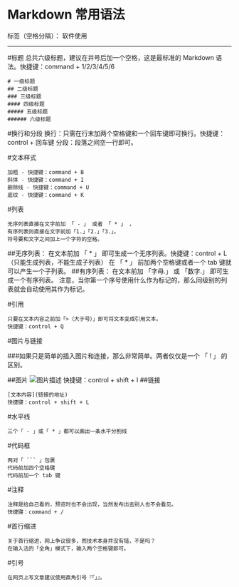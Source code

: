 ﻿# Markdown 常用语法

标签（空格分隔）： 软件使用

---
#标题
总共六级标题，建议在井号后加一个空格，这是最标准的 Markdown 语法。快捷键：command + 1/2/3/4/5/6

    # 一级标题
    ## 二级标题
    ### 三级标题
    #### 四级标题
    ##### 五级标题
    ###### 六级标题

#换行和分段
    换行：只需在行末加两个空格键和一个回车键即可换行。快捷键：control + 回车键
    分段：段落之间空一行即可。

#文本样式

    加粗 - 快捷键：command + B
    斜体 - 快捷键：command + I
    删除线 - 快捷键：command + U
    底纹 - 快捷键：command + K

#列表

    无序列表直接在文字前加 「 - 」 或者 「 * 」 ，
    有序列表则直接在文字前加「1.」「2.」「3.」。
    符号要和文字之间加上一个字符的空格。

##无序列表：
    在文本前加 「 * 」 即可生成一个无序列表。快捷键：control + L （只能生成列表，不能生成子列表）
    在 「 * 」 前加两个空格键或者一个 tab 键就可以产生一个子列表。
##有序列表： 
    在文本前加 「字母.」 或 「数字.」 即可生成一个有序列表。
    注意，当你第一个序号使用什么作为标记的，那么同级别的列表就会自动使用其作为标记。

#引用

    只要在文本内容之前加「>（大于号）」即可将文本变成引用文本。
    快捷键：control + Q
#图片与链接

###如果只是简单的插入图片和连接，那么非常简单。两者仅仅是一个 「 ! 」 的区别。

##图片
    ![图片描述](链接的地址)
    快捷键：control + shift + I
##链接

    [文本内容](链接的地址)
    快捷键：control + shift + L
#水平线

    三个「 - 」或「 * 」都可以画出一条水平分割线
#代码框

    两对「 ``` 」包裹
    代码前加四个空格键
    代码前加一个 tab 键

#注释

    注释是给自己看的，预览时也不会出现，当然发布出去别人也不会看见。
    快捷键：command + /
    
#首行缩进

    关于首行缩进，网上争议很多，而技术本身并没有错，不是吗？
    在输入法的「全角」模式下，输入两个空格键即可。
    
#引号

    在网页上写文章建议使用直角引号『「」』。